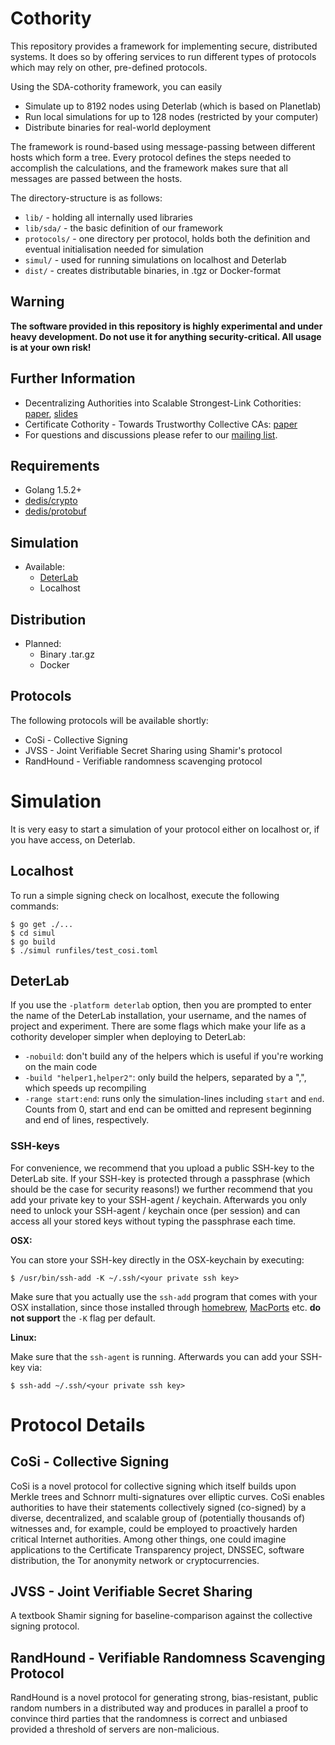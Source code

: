 # Cothority

This repository provides a framework for implementing secure, distributed systems. It does so by offering services to run different types of protocols which may rely on other, pre-defined protocols.
 
Using the SDA-cothority framework, you can easily

* Simulate up to 8192 nodes using Deterlab (which is based on Planetlab)
* Run local simulations for up to 128 nodes (restricted by your computer)
* Distribute binaries for real-world deployment

The framework is round-based using message-passing between different hosts which form a tree. Every protocol defines the steps needed to accomplish the calculations, and the framework makes sure that all messages are passed between the hosts.
  
The directory-structure is as follows:

* `lib/` - holding all internally used libraries
* `lib/sda/` - the basic definition of our framework
* `protocols/` - one directory per protocol, holds both the definition and eventual initialisation needed for simulation
* `simul/` - used for running simulations on localhost and Deterlab
* `dist/` - creates distributable binaries, in .tgz or Docker-format

## Warning
**The software provided in this repository is highly experimental and under heavy development. Do not use it for anything security-critical. All usage is at your own risk!**

## Further Information

* Decentralizing Authorities into Scalable Strongest-Link Cothorities: [paper](http://arxiv.org/abs/1503.08768), [slides](http://dedis.cs.yale.edu/dissent/pres/151009-stanford-cothorities.pdf)
* Certificate Cothority - Towards Trustworthy Collective CAs: [paper](https://petsymposium.org/2015/papers/syta-cc-hotpets2015.pdf)
* For questions and discussions please refer to our [mailing list](https://groups.google.com/forum/#!forum/cothority).

## Requirements

* Golang 1.5.2+
* [dedis/crypto](https://github.com/dedis/crypto)
* [dedis/protobuf](https://github.com/dedis/protobuf)

## Simulation

* Available:
    * [DeterLab](https://deterlab.net)
    * Localhost

## Distribution
* Planned:
    * Binary .tar.gz
    * Docker

## Protocols
The following protocols will be available shortly:

* CoSi - Collective Signing
* JVSS - Joint Verifiable Secret Sharing using Shamir's protocol
* RandHound - Verifiable randomness scavenging protocol 

# Simulation
It is very easy to start a simulation of your protocol either on localhost or, if you have access, on Deterlab.

## Localhost
To run a simple signing check on localhost, execute the following commands:

```
$ go get ./...
$ cd simul
$ go build
$ ./simul runfiles/test_cosi.toml
```

## DeterLab

If you use the `-platform deterlab` option, then you are prompted to enter the name of the DeterLab installation, your username, and the names of project and experiment. There are some flags which make your life as a cothority developer simpler when deploying to DeterLab:

* `-nobuild`: don't build any of the helpers which is useful if you're working on the main code
* `-build "helper1,helper2"`: only build the helpers, separated by a ",", which speeds up recompiling
* `-range start:end`: runs only the simulation-lines including `start` and `end`. Counts from 0, start and end can be omitted and represent beginning and end of lines, respectively.

### SSH-keys
For convenience, we recommend that you upload a public SSH-key to the DeterLab site. If your SSH-key is protected through a passphrase (which should be the case for security reasons!) we further recommend that you add your private key to your SSH-agent / keychain. Afterwards you only need to unlock your SSH-agent / keychain once (per session) and can access all your stored keys without typing the passphrase each time.

**OSX:**

You can store your SSH-key directly in the OSX-keychain by executing:

```
$ /usr/bin/ssh-add -K ~/.ssh/<your private ssh key>
```

Make sure that you actually use the `ssh-add` program that comes with your OSX installation, since those installed through [homebrew](http://brew.sh/), [MacPorts](https://www.macports.org/) etc. **do not support** the `-K` flag per default.

**Linux:**

Make sure that the `ssh-agent` is running. Afterwards you can add your SSH-key via:

```
$ ssh-add ~/.ssh/<your private ssh key>
```

# Protocol Details

## CoSi - Collective Signing

CoSi is a novel protocol for collective signing which itself builds upon Merkle trees and Schnorr multi-signatures over elliptic curves. CoSi enables authorities to have their statements collectively signed (co-signed) by a diverse, decentralized, and scalable group of (potentially thousands of) witnesses and, for example, could be employed to proactively harden critical Internet authorities. Among other things, one could imagine applications to the Certificate Transparency project, DNSSEC, software distribution, the Tor anonymity network or cryptocurrencies.

## JVSS - Joint Verifiable Secret Sharing

A textbook Shamir signing for baseline-comparison against the collective signing protocol.

## RandHound - Verifiable Randomness Scavenging Protocol 

RandHound is a novel protocol for generating strong, bias-resistant, public random numbers in a distributed way and produces in parallel a proof to convince third parties that the randomness is correct and unbiased provided a threshold of servers are non-malicious.
